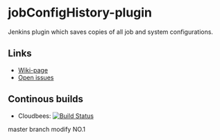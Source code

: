 jobConfigHistory-plugin
=======================

Jenkins plugin which saves copies of all job and system configurations.

Links
-------
* [Wiki-page](https://wiki.jenkins-ci.org/display/JENKINS/JobConfigHistory+Plugin)
* [Open issues](https://issues.jenkins-ci.org/secure/IssueNavigator.jspa?mode=hide&reset=true&jqlQuery=project+%3D+JENKINS+AND+status+in+%28Open%2C+%22In+Progress%22%2C+Reopened%29+AND+component+%3D+%27jobConfigHistory%27)

Continous builds
----------------
* Cloudbees: [![Build Status](https://jenkins.ci.cloudbees.com/job/plugins/job/jobConfigHistory-plugin/badge/icon)](https://jenkins.ci.cloudbees.com/job/plugins/job/jobConfigHistory-plugin/)




master branch modify NO.1